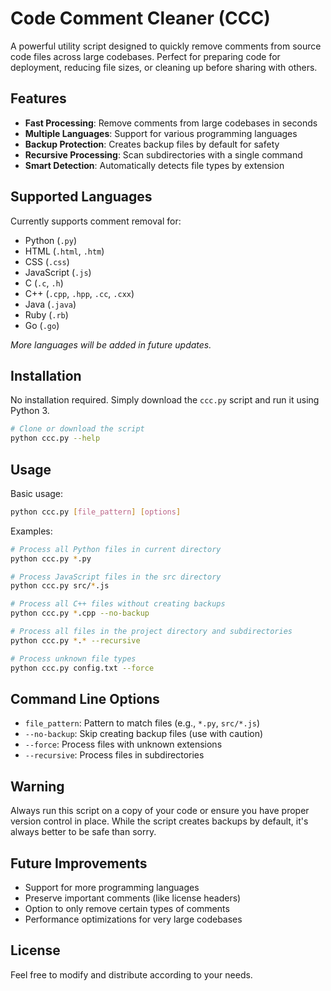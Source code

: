 # Code Comment Cleaner (CCC)

A powerful utility script designed to quickly remove comments from source code files across large codebases. Perfect for preparing code for deployment, reducing file sizes, or cleaning up before sharing with others.

## Features

- **Fast Processing**: Remove comments from large codebases in seconds
- **Multiple Languages**: Support for various programming languages
- **Backup Protection**: Creates backup files by default for safety
- **Recursive Processing**: Scan subdirectories with a single command
- **Smart Detection**: Automatically detects file types by extension

## Supported Languages

Currently supports comment removal for:
- Python (`.py`)
- HTML (`.html`, `.htm`)
- CSS (`.css`)
- JavaScript (`.js`)
- C (`.c`, `.h`)
- C++ (`.cpp`, `.hpp`, `.cc`, `.cxx`)
- Java (`.java`)
- Ruby (`.rb`)
- Go (`.go`)

*More languages will be added in future updates.*

## Installation

No installation required. Simply download the `ccc.py` script and run it using Python 3.

```bash
# Clone or download the script
python ccc.py --help
```

## Usage

Basic usage:

```bash
python ccc.py [file_pattern] [options]
```

Examples:

```bash
# Process all Python files in current directory
python ccc.py *.py

# Process JavaScript files in the src directory
python ccc.py src/*.js

# Process all C++ files without creating backups
python ccc.py *.cpp --no-backup

# Process all files in the project directory and subdirectories
python ccc.py *.* --recursive

# Process unknown file types
python ccc.py config.txt --force
```

## Command Line Options

- `file_pattern`: Pattern to match files (e.g., `*.py`, `src/*.js`)
- `--no-backup`: Skip creating backup files (use with caution)
- `--force`: Process files with unknown extensions
- `--recursive`: Process files in subdirectories

## Warning

Always run this script on a copy of your code or ensure you have proper version control in place. While the script creates backups by default, it's always better to be safe than sorry.

## Future Improvements

- Support for more programming languages
- Preserve important comments (like license headers)
- Option to only remove certain types of comments
- Performance optimizations for very large codebases

## License

Feel free to modify and distribute according to your needs.